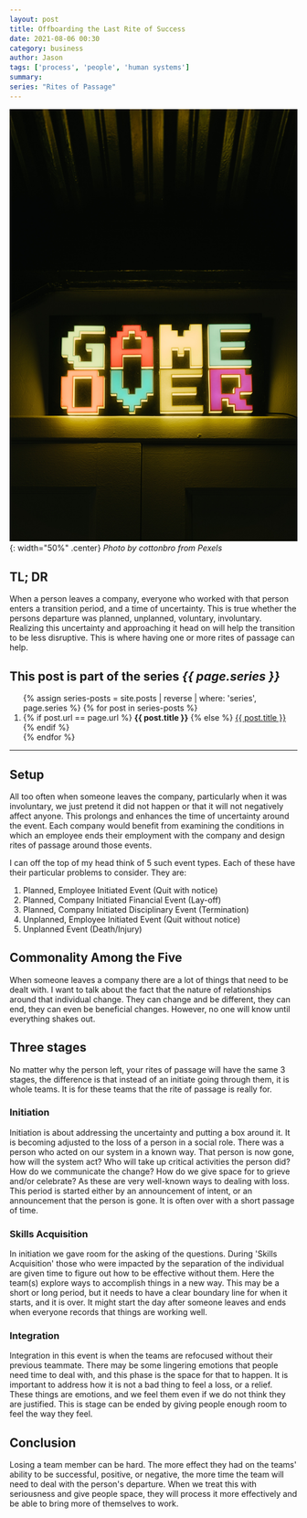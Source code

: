 ```yaml
---
layout: post
title: Offboarding the Last Rite of Success
date: 2021-08-06 00:30
category: business
author: Jason
tags: ['process', 'people', 'human systems']
summary: 
series: "Rites of Passage"
---
```


![Game Over Sign in Multiple Colors](/assets/img/posts/2021/08/pexels-cottonbro-4835419.jpg){: width="50%" .center}
_Photo by cottonbro from Pexels_

## TL; DR

When a person leaves a company, everyone who worked with that person enters a transition period, and a time of uncertainty. This is true whether the persons departure was planned, unplanned, voluntary, involuntary. Realizing this uncertainty and approaching it head on will help the transition to be less disruptive. This is where having one or more rites of passage can help.

<aside class="series">
  <h2>This post is part of the series <em>{{ page.series }}</em></h2>
  <ol>
    {% assign series-posts = site.posts | reverse | where: 'series', page.series %}
    {% for post in series-posts %}
    <li>
      {% if post.url == page.url %}
      <strong>{{ post.title }}</strong>
      {% else %}
      <a href="{{ site.baseurl }}{{ post.url }}">{{ post.title }}</a>
      {% endif %}
    </li>
    {% endfor %}
  </ol>
</aside>

----

## Setup

All too often when someone leaves the company, particularly when it was involuntary, we just pretend it did not happen or that it will not negatively affect anyone. This prolongs and enhances the time of uncertainty around the event. Each company would benefit from examining the conditions in which an employee ends their employment with the company and design rites of passage around those events.

I can off the top of my head think of 5 such event types. Each of these have their particular problems to consider. They are:

1. Planned, Employee Initiated Event (Quit with notice)
1. Planned, Company Initiated Financial Event (Lay-off)
1. Planned, Company Initiated Disciplinary Event (Termination)
1. Unplanned, Employee Initiated Event (Quit without notice)
1. Unplanned Event (Death/Injury)

## Commonality Among the Five

When someone leaves a company there are a lot of things that need to be dealt with. I want to talk about the fact that the nature of relationships around that individual change. They can change and be different, they can end, they can even be beneficial changes. However, no one will know until everything shakes out. 

## Three stages

No matter why the person left, your rites of passage will have the same 3 stages, the difference is that instead of an initiate going through them, it is whole teams. It is for these teams that the rite of passage is really for.

### Initiation

Initiation is about addressing the uncertainty and putting a box around it. It is becoming adjusted to the loss of a person in a social role. There was a person who acted on our system in a known way. That person is now gone, how will the system act? Who will take up critical activities the person did? How do we communicate the change? How do we give space for to grieve and/or celebrate? As these are very well-known ways to dealing with loss. This period is started either by an announcement of intent, or an announcement that the person is gone. It is often over with a short passage of time.

### Skills Acquisition

In initiation we gave room for the asking of the questions. During 'Skills Acquisition' those who were impacted by the separation of the individual are given time to figure out how to be effective without them. Here the team(s) explore ways to accomplish things in a new way. This may be a short or long period, but it needs to have a clear boundary line for when it starts, and it is over. It might start the day after someone leaves and ends when everyone records that things are working well.

### Integration

Integration in this event is when the teams are refocused without their previous teammate. There may be some lingering emotions that people need time to deal with, and this phase is the space for that to happen. It is important to address how it is not a bad thing to feel a loss, or a relief. These things are emotions, and we feel them even if we do not think they are justified. This is stage can be ended by giving people enough room to feel the way they feel. 

## Conclusion

Losing a team member can be hard. The more effect they had on the teams' ability to be successful, positive, or negative, the more time the team will need to deal with the person's departure. When we treat this with seriousness and give people space, they will process it more effectively and be able to bring more of themselves to work.
